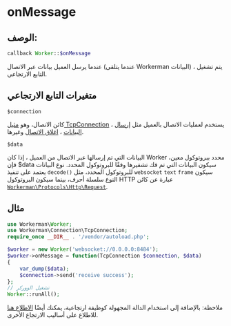 # onMessage
## الوصف:
```php
callback Worker::$onMessage
```

عندما يرسل العميل بيانات عبر الاتصال (عندما يتلقى Workerman البيانات) ، يتم تشغيل التابع الارتجاعي.

## متغيرات التابع الارتجاعي

 ``` $connection ```

كائن الاتصال، وهو [مثيل TcpConnection](../tcp-connection.md) ، يستخدم لعمليات الاتصال بالعميل مثل [إرسال البيانات](../tcp-connection/send.md) ، [اغلاق الاتصال](../tcp-connection/close.md) وغيرها.

 ``` $data ```

البيانات التي تم إرسالها عبر الاتصال من العميل ، إذا كان Worker محدد ببروتوكول معين، فإن $data سيكون البيانات التي تم فك تشفيرها وفقًا للبروتوكول المحدد. نوع البيانات يعتمد على تنفيذ `decode()` للبروتوكول المحدد، مثل `websocket` `text` `frame` سيكون النوع سلسلة أحرف، بينما سيكون البروتوكول HTTP عبارة عن كائن [`Workerman\Protocols\Http\Request`](../http/request.md).


## مثال

```php
use Workerman\Worker;
use Workerman\Connection\TcpConnection;
require_once __DIR__ . '/vendor/autoload.php';

$worker = new Worker('websocket://0.0.0.0:8484');
$worker->onMessage = function(TcpConnection $connection, $data)
{
    var_dump($data);
    $connection->send('receive success');
};
// تشغيل الووركر
Worker::runAll();
```

ملاحظة: بالإضافة إلى استخدام الدالة المجهولة كوظيفة ارتجاعية، يمكنك أيضًا [الاطلاع هنا](../faq/callback_methods.md) للاطلاع على أساليب الارتجاع الأخرى.
